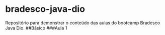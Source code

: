 # bradesco-java-dio
Repositório para demonstrar o conteúdo das aulas do bootcamp Bradesco Java Dio.
##Básico
###Aula 1